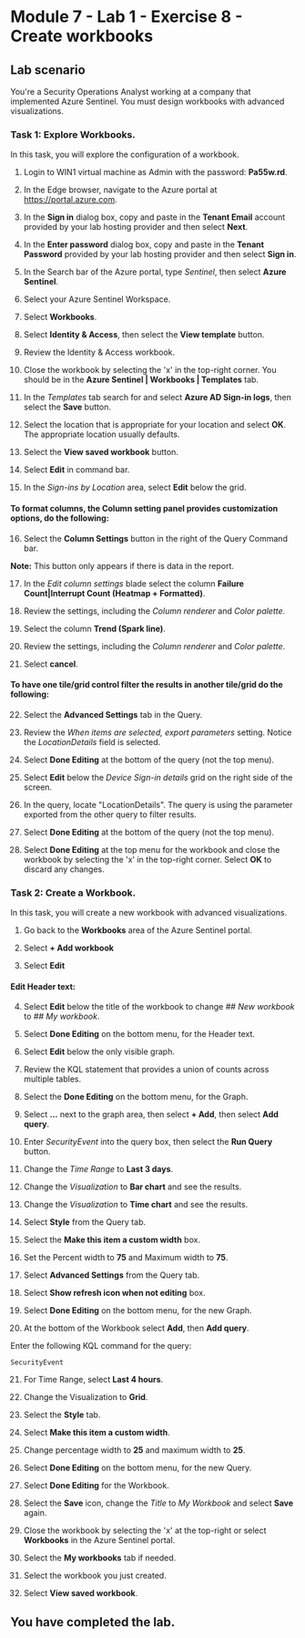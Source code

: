 # Module 7 - Lab 1 - Exercise 8 - Create workbooks

## Lab scenario

You're a Security Operations Analyst working at a company that implemented Azure Sentinel. You must design workbooks with advanced visualizations.

### Task 1: Explore Workbooks.

In this task, you will explore the configuration of a workbook.

1. Login to WIN1 virtual machine as Admin with the password: **Pa55w.rd**.  

2. In the Edge browser, navigate to the Azure portal at https://portal.azure.com.

3. In the **Sign in** dialog box, copy and paste in the **Tenant Email** account provided by your lab hosting provider and then select **Next**.

4. In the **Enter password** dialog box, copy and paste in the **Tenant Password** provided by your lab hosting provider and then select **Sign in**.

5. In the Search bar of the Azure portal, type *Sentinel*, then select **Azure Sentinel**.

6. Select your Azure Sentinel Workspace.

7. Select **Workbooks**.

8. Select **Identity & Access**, then select the **View template** button.

9. Review the Identity & Access workbook.

10. Close the workbook by selecting the 'x' in the top-right corner. You should be in the **Azure Sentinel | Workbooks | Templates** tab.

11. In the *Templates* tab search for and select **Azure AD Sign-in logs**, then select the **Save** button. 

12. Select the location that is appropriate for your location and select **OK**. The appropriate location usually defaults.

13. Select the **View saved workbook** button.

14. Select **Edit** in command bar.

15. In the *Sign-ins by Location* area, select **Edit** below the grid.

#### To format columns, the Column setting panel provides customization options, do the following:

16. Select the **Column Settings** button in the right of the Query Command bar.

**Note:** This button only appears if there is data in the report.

17. In the *Edit column settings* blade select the column **Failure Count|Interrupt Count (Heatmap + Formatted)**.

18. Review the settings, including the *Column renderer* and *Color palette*.

19. Select the column **Trend (Spark line)**.

20. Review the settings, including the *Column renderer* and *Color palette*.

21. Select **cancel**.

#### To have one tile/grid control filter the results in another tile/grid do the following:

22. Select the **Advanced Settings** tab in the Query.

23. Review the *When items are selected, export parameters* setting.  Notice the *LocationDetails* field is selected.

24. Select **Done Editing** at the bottom of the query (not the top menu).

25. Select **Edit** below the *Device Sign-in details* grid on the right side of the screen.  

26. In the query, locate "LocationDetails". The query is using the parameter exported from the other query to filter results.

27. Select **Done Editing** at the bottom of the query (not the top menu).

28. Select **Done Editing** at the top menu for the workbook and close the workbook by selecting the 'x' in the top-right corner. Select **OK** to discard any changes.

### Task 2: Create a Workbook.

In this task, you will create a new workbook with advanced visualizations.

1. Go back to the **Workbooks** area of the Azure Sentinel portal.

2. Select **+ Add workbook**

3. Select **Edit**

#### Edit Header text:

4. Select **Edit** below the title of the workbook to change *## New workbook* to *## My workbook*.

5. Select **Done Editing** on the bottom menu, for the Header text.

6. Select **Edit** below the only visible graph.

7. Review the KQL statement that provides a union of counts across multiple tables.

8. Select the **Done Editing** on the bottom menu, for the Graph.

9. Select **...** next to the graph area, then select **+ Add**, then select **Add query**.

10. Enter *SecurityEvent* into the query box, then select the **Run Query** button.

11. Change the *Time Range* to **Last 3 days**.

12. Change the *Visualization* to **Bar chart** and see the results.

13. Change the *Visualization* to **Time chart** and see the results.

14. Select **Style** from the Query tab.

15. Select the **Make this item a custom width** box.

16. Set the Percent width to **75** and Maximum width to **75**.

17. Select **Advanced Settings** from the Query tab.

18. Select **Show refresh icon when not editing** box. 

19. Select **Done Editing** on the bottom menu, for the new Graph.

20. At the bottom of the Workbook select **Add**, then **Add query**.

Enter the following KQL command for the query:

```
SecurityEvent
```

21. For Time Range, select **Last 4 hours**.

22. Change the Visualization to **Grid**.

23. Select the **Style** tab.

24. Select **Make this item a custom width**.

25. Change percentage width to **25** and maximum width to **25**. 

26. Select **Done Editing** on the bottom menu, for the new Query.

27. Select **Done Editing** for the Workbook.

28. Select the **Save** icon, change the *Title* to *My Workbook* and select **Save** again.

29. Close the workbook by selecting the 'x' at the top-right or select **Workbooks** in the Azure Sentinel portal.

30. Select the **My workbooks** tab if needed.

31. Select the workbook you just created.

32. Select **View saved workbook**.

## You have completed the lab.
